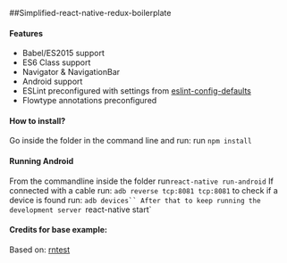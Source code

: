 ##Simplified-react-native-redux-boilerplate

#### Features

- Babel/ES2015 support
- ES6 Class support
- Navigator & NavigationBar
- Android support
- ESLint preconfigured with settings from [eslint-config-defaults](https://github.com/walmartlabs/eslint-config-defaults)
- Flowtype annotations preconfigured

#### How to install?

Go inside the folder in the command line and run:
run `npm install` 

#### Running Android 

From the commandline inside the folder run`react-native run-android`
If connected with a cable run: `adb reverse tcp:8081 tcp:8081`
to check if a device is found run: `adb devices``
After that to keep running the development server `react-native start`

#### Credits for base example:
Based on:
[rntest](https://github.com/srlopez/rntest)

